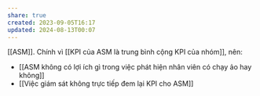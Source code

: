```yaml
---
share: true
created: 2023-09-05T16:17
updated: 2024-08-13T00:07
---
```

[[ASM]]. Chính vì [[KPI của ASM là trung bình cộng KPI của nhóm]], nên:
- [[ASM không có lợi ích gì trong việc phát hiện nhân viên có chạy ảo hay không]]
- [[Việc giám sát không trực tiếp đem lại KPI cho ASM]]
